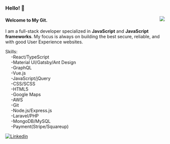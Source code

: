 ### Hello! 👋
<img align="right" src="https://github-readme-stats.vercel.app/api?username=phodal&show_icons=true&icon_color=805AD5&text_color=718096&bg_color=ffffff&hide_title=true" />
<h4>Welcome to My Git.</h4>
<p>I am a full-stack developer specialized in <b>JavaScript</b> and <b>JavaScript frameworks</b>. My focus is always on building the best secure, reliable, and with good User Experience websites.</p>

Skills:<br>
&emsp;    -React/TypeScript<br>
&emsp;    -Material UI/Gatsby/Ant Design<br>
&emsp;    -GraphQL<br>
&emsp;    -Vue.js<br>
&emsp;    -JavaScript/jQuery<br>
&emsp;    -CSS/SCSS<br>
&emsp;    -HTML5<br>
&emsp;    -Google Maps<br>
&emsp;    -AWS<br>
&emsp;    -Git<br>
&emsp;    -Node.js/Express.js<br>
&emsp;    -Laravel/PHP<br>
&emsp;    -MongoDB/MySQL<br>
&emsp;    -Payment(Stripe/Squareup)<br>

[![Linkedin](https://img.shields.io/badge/-LinkedIn-blue?style=flat&logo=Linkedin&logoColor=white)](https://www.linkedin.com/in/oliver-lieu-940a79205/)
